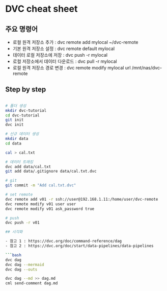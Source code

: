 # DVC cheat sheet

## 주요 명령어
- 로컬 원격 저장소 추가	: dvc remote add mylocal ~/dvc-remote
- 기본 원격 저장소 설정	: dvc remote default mylocal
- 데이터 로컬 저장소에 저장	: dvc push -r mylocal
- 로컬 저장소에서 데이터 다운로드	: dvc pull -r mylocal
- 로컬 원격 저장소 경로 변경	: dvc remote modify mylocal url /mnt/nas/dvc-remote

## Step by step
  
```bash

# 폴더 생성
mkdir dvc-tutorial
cd dvc-tutorial
git init
dvc init

# 신규 데이터 생성
mkdir data
cd data

cal > cal.txt

# 데이터 트래킹
dvc add data/cal.txt
git add data/.gitignore data/cal.txt.dvc

# git
git commit -m "Add cal.txt.dvc"

# set remote
dvc remote add v01 -r ssh://user@192.168.1.11:/home/user/dvc-remote
dvc remote modify v01 user user
dvc remote modify v01 ask_password true

# push
dvc push -r v01

## 시각화

- 참고 1 : https://dvc.org/doc/command-reference/dag
- 참고 2 : https://dvc.org/doc/start/data-pipelines/data-pipelines

```bash
dvc dag
dvc dag --mermaid
dvc dag --outs

dvc dag --md >> dag.md
cml send-comment dag.md

```










```
